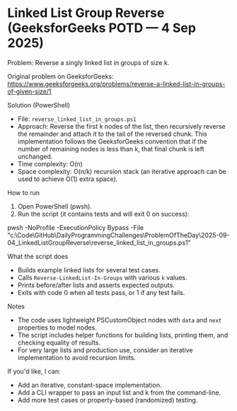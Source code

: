 # Linked List Group Reverse (GeeksforGeeks POTD — 4 Sep 2025)

Problem: Reverse a singly linked list in groups of size k.

Original problem on GeeksforGeeks:
https://www.geeksforgeeks.org/problems/reverse-a-linked-list-in-groups-of-given-size/1

Solution (PowerShell)
- File: `reverse_linked_list_in_groups.ps1`
- Approach: Reverse the first k nodes of the list, then recursively reverse the remainder and attach it to the tail of the reversed chunk. This implementation follows the GeeksforGeeks convention that if the number of remaining nodes is less than k, that final chunk is left unchanged.
- Time complexity: O(n)
- Space complexity: O(n/k) recursion stack (an iterative approach can be used to achieve O(1) extra space).

How to run
1. Open PowerShell (pwsh).
2. Run the script (it contains tests and will exit 0 on success):

pwsh -NoProfile -ExecutionPolicy Bypass -File "c:\Code\GitHub\DailyProgrammingChallenges\ProblemOfTheDay\2025-09-04_LinkedListGroupReverse\reverse_linked_list_in_groups.ps1"

What the script does
- Builds example linked lists for several test cases.
- Calls `Reverse-LinkedList-In-Groups` with various `k` values.
- Prints before/after lists and asserts expected outputs.
- Exits with code 0 when all tests pass, or 1 if any test fails.

Notes
- The code uses lightweight PSCustomObject nodes with `data` and `next` properties to model nodes.
- The script includes helper functions for building lists, printing them, and checking equality of results.
- For very large lists and production use, consider an iterative implementation to avoid recursion limits.

If you'd like, I can:
- Add an iterative, constant-space implementation.
- Add a CLI wrapper to pass an input list and k from the command-line.
- Add more test cases or property-based (randomized) testing.
